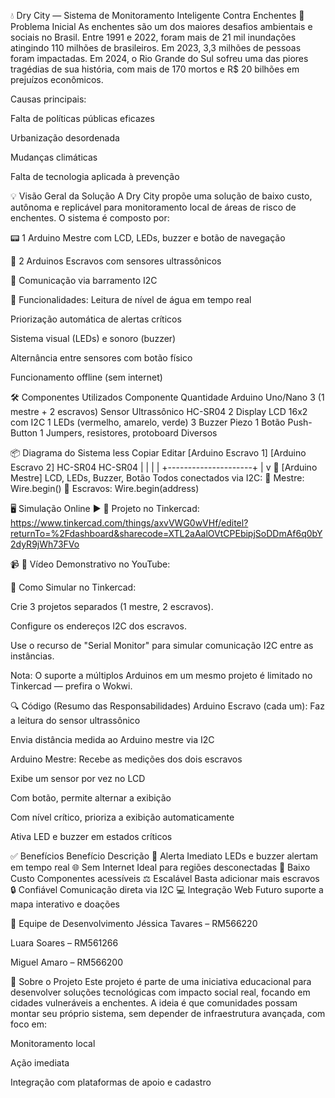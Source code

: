 💧 Dry City — Sistema de Monitoramento Inteligente Contra Enchentes
🌊 Problema Inicial
As enchentes são um dos maiores desafios ambientais e sociais no Brasil. Entre 1991 e 2022, foram mais de 21 mil inundações atingindo 110 milhões de brasileiros. Em 2023, 3,3 milhões de pessoas foram impactadas. Em 2024, o Rio Grande do Sul sofreu uma das piores tragédias de sua história, com mais de 170 mortos e R$ 20 bilhões em prejuízos econômicos.

Causas principais:

Falta de políticas públicas eficazes

Urbanização desordenada

Mudanças climáticas

Falta de tecnologia aplicada à prevenção

💡 Visão Geral da Solução
A Dry City propõe uma solução de baixo custo, autônoma e replicável para monitoramento local de áreas de risco de enchentes. O sistema é composto por:

📟 1 Arduino Mestre com LCD, LEDs, buzzer e botão de navegação

🌊 2 Arduinos Escravos com sensores ultrassônicos

🔗 Comunicação via barramento I2C

🔧 Funcionalidades:
Leitura de nível de água em tempo real

Priorização automática de alertas críticos

Sistema visual (LEDs) e sonoro (buzzer)

Alternância entre sensores com botão físico

Funcionamento offline (sem internet)

🛠️ Componentes Utilizados
Componente	Quantidade
Arduino Uno/Nano	3 (1 mestre + 2 escravos)
Sensor Ultrassônico HC-SR04	2
Display LCD 16x2 com I2C	1
LEDs (vermelho, amarelo, verde)	3
Buzzer Piezo	1
Botão Push-Button	1
Jumpers, resistores, protoboard	Diversos

📦 Diagrama do Sistema
less
Copiar
Editar
[Arduino Escravo 1]     [Arduino Escravo 2]
   HC-SR04                HC-SR04
       |                     |
       |                     |
       +---------------------+
                 |
                 v
         🧠 [Arduino Mestre]
        LCD, LEDs, Buzzer, Botão
Todos conectados via I2C:
📘 Mestre: Wire.begin()
📗 Escravos: Wire.begin(address)

🖥️ Simulação Online
▶️ 🔗 Projeto no Tinkercad: https://www.tinkercad.com/things/axvVWG0wVHf/editel?returnTo=%2Fdashboard&sharecode=XTL2aAalOVtCPEbipjSoDDmAf6q0bY2dyR9jWh73FVo

📹 🔗 Vídeo Demonstrativo no YouTube:

🧪 Como Simular no Tinkercad:

Crie 3 projetos separados (1 mestre, 2 escravos).

Configure os endereços I2C dos escravos.

Use o recurso de "Serial Monitor" para simular comunicação I2C entre as instâncias.

Nota: O suporte a múltiplos Arduinos em um mesmo projeto é limitado no Tinkercad — prefira o Wokwi.

🔍 Código (Resumo das Responsabilidades)
Arduino Escravo (cada um):
Faz a leitura do sensor ultrassônico

Envia distância medida ao Arduino mestre via I2C

Arduino Mestre:
Recebe as medições dos dois escravos

Exibe um sensor por vez no LCD

Com botão, permite alternar a exibição

Com nível crítico, prioriza a exibição automaticamente

Ativa LED e buzzer em estados críticos

✅ Benefícios
Benefício	Descrição
🛑 Alerta Imediato	LEDs e buzzer alertam em tempo real
🌐 Sem Internet	Ideal para regiões desconectadas
💸 Baixo Custo	Componentes acessíveis
⚖️ Escalável	Basta adicionar mais escravos
🔒 Confiável	Comunicação direta via I2C
💻 Integração Web	Futuro suporte a mapa interativo e doações

👥 Equipe de Desenvolvimento
Jéssica Tavares – RM566220

Luara Soares – RM561266

Miguel Amaro – RM566200

📂 Sobre o Projeto
Este projeto é parte de uma iniciativa educacional para desenvolver soluções tecnológicas com impacto social real, focando em cidades vulneráveis a enchentes. A ideia é que comunidades possam montar seu próprio sistema, sem depender de infraestrutura avançada, com foco em:

Monitoramento local

Ação imediata

Integração com plataformas de apoio e cadastro
